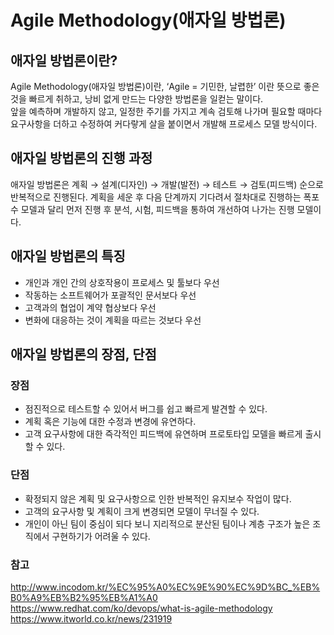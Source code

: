 # Agile Methodology(애자일 방법론)

## 애자일 방법론이란? 
Agile Methodology(애자일 방법론)이란, ‘Agile = 기민한, 날렵한’ 이란 뜻으로 좋은 것을 빠르게 취하고, 낭비 없게 만드는 다양한 방법론을 일컫는 말이다.    
앞을 예측하며 개발하지 않고, 일정한 주기를 가지고 계속 검토해 나가며 필요할 때마다 요구사항을 더하고 수정하여 커다랗게 살을 붙이면서 개발해 프로세스 모델 방식이다.    

## 애자일 방법론의 진행 과정
애자일 방법론은 계획 → 설계(디자인) → 개발(발전) → 테스트 → 검토(피드백) 순으로 반복적으로 진행된다. 
계획을 세운 후 다음 단계까지 기다려서 절차대로 진행하는 폭포수 모델과 달리 먼저 진행 후 분석, 시험, 피드백을 통하여 개선하여 나가는 진행 모델이다.

## 애자일 방법론의 특징
* 개인과 개인 간의 상호작용이 프로세스 및 툴보다 우선
* 작동하는 소프트웨어가 포괄적인 문서보다 우선
* 고객과의 협업이 계약 협상보다 우선
* 변화에 대응하는 것이 계획을 따르는 것보다 우선

## 애자일 방법론의 장점, 단점
### 장점   
* 점진적으로 테스트할 수 있어서 버그를 쉽고 빠르게 발견할 수 있다.
* 계획 혹은 기능에 대한 수정과 변경에 유연하다.
* 고객 요구사항에 대한 즉각적인 피드백에 유연하며 프로토타입 모델을 빠르게 출시할 수 있다.

### 단점   
* 확정되지 않은 계획 및 요구사항으로 인한 반복적인 유지보수 작업이 많다.
* 고객의 요구사항 및 계획이 크게 변경되면 모델이 무너질 수 있다.
* 개인이 아닌 팀이 중심이 되다 보니 지리적으로 분산된 팀이나 계층 구조가 높은 조직에서 구현하기가 어려울 수 있다.



### 참고
http://www.incodom.kr/%EC%95%A0%EC%9E%90%EC%9D%BC_%EB%B0%A9%EB%B2%95%EB%A1%A0    
https://www.redhat.com/ko/devops/what-is-agile-methodology    
https://www.itworld.co.kr/news/231919    
